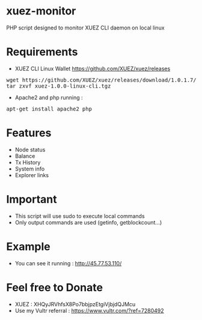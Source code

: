 # xuez-monitor

PHP script designed to monitor XUEZ CLI daemon on local linux

# Requirements

- XUEZ CLI Linux Wallet https://github.com/XUEZ/xuez/releases
<pre>
wget https://github.com/XUEZ/xuez/releases/download/1.0.1.7/xuez-linux-cli-1017.tgz
tar zxvf xuez-1.0.0-linux-cli.tgz
</pre>
- Apache2 and php running :
<pre>
apt-get install apache2 php
</pre>

# Features
- Node status
- Balance
- Tx History
- System info
- Explorer links

# Important
- This script will use sudo to execute local commands
- Only output commands are used (getinfo, getblockcount...)

# Example
- You can see it running : http://45.77.53.110/

# Feel free to Donate
- XUEZ : XHQyJRVhfsX8Po7bbjpzEtgiVjbjdQJMcu
- Use my Vultr referral : https://www.vultr.com/?ref=7280492
